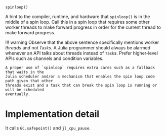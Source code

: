     spinloop()

A hint to the compiler, runtime, and hardware that `spinloop()` is in the middle of a spin
loop.  Call this in a spin loop that requires some other worker threads to make forward
progress in order for the current thread to make forward progress.

!!! warning
    Observe that the above sentence specifically mentions worker *threads* and not
    *`Task`s*.  A Julia programmer should always be alarmed whenever an API talks about
    threads instead of `Task`s.  Prefer higher-level APIs such as channels and condition
    variables.

    A proper use of `spinloop` requires extra cares such as a fallback that waits in the
    Julia scheduler and/or a mechanism that enables the spin loop code path given that other
    threads exist and a task that can break the spin loop is running or will be scheduled
    eventually.

# Implementation detail

It calls `GC.safepoint()` and `jl_cpu_pause`.
